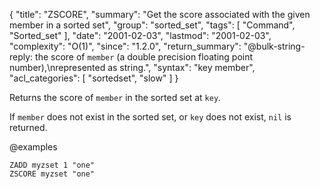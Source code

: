 {
  "title": "ZSCORE",
  "summary": "Get the score associated with the given member in a sorted set",
  "group": "sorted_set",
  "tags": [
    "Command",
    "Sorted_set"
  ],
  "date": "2001-02-03",
  "lastmod": "2001-02-03",
  "complexity": "O(1)",
  "since": "1.2.0",
  "return_summary": "@bulk-string-reply: the score of `member` (a double precision floating point number),\nrepresented as string.",
  "syntax": "key member",
  "acl_categories": [
    "sortedset",
    "slow"
  ]
}

Returns the score of `member` in the sorted set at `key`.

If `member` does not exist in the sorted set, or `key` does not exist, `nil` is
returned.

@examples

```cli
ZADD myzset 1 "one"
ZSCORE myzset "one"
```

